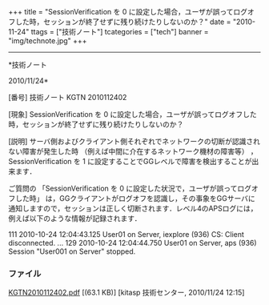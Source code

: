 ﻿+++
title = "SessionVerification を 0 に設定した場合，ユーザが誤ってログオフした時，セッションが終了せずに残り続けたりしないのか？"
date = "2010-11-24"
ttags = ["技術ノート"]
tcategories = ["tech"]
banner = "img/technote.jpg"
+++

-----------------------------------------------------------------------------------------------------------------------------

*技術ノート

2010/11/24*


[番号]
技術ノート KGTN 2010112402

[現象]
SessionVerification を 0
に設定した場合，ユーザが誤ってログオフした時，セッションが終了せずに残り続けたりしないのか？

[説明]
サーバ側およびクライアント側それぞれでネットワークの切断が認識されない障害が発生した時
（例えば中間に介在するネットワーク機材の障害等） ， SessionVerification
を 1 に設定することでGGレベルで障害を検出することが出来ます．

ご質問の 「SessionVerification を 0
に設定した状況で，ユーザが誤ってログオフした時」
は，GGクライアントがログオフを認識し，その事象をGGサーバに通知しますので，セッションは正しく切断されます．レベル4のAPSログには，例えば以下のような情報が記録されます．

111 2010-10-24 12:04:43.125 User01 on Server, iexplore (936) CS: Client
disconnected.
...
129 2010-10-24 12:04:44.750 User01 on Server, aps (936) Session
"User001 on Server" stopped.


### ファイル

 
 


[KGTN2010112402.pdf](http://techreport.kitasp.net/attachments/download/400/KGTN2010112402.pdf)
 [(63.1 KB)] [kitasp 技術センター, 2010/11/24
12:15]


 


 

